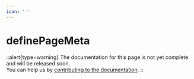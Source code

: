 ```yaml
---
icon: '◦'
---
```


# definePageMeta

::alert{type=warning}
The documentation for this page is not yet complete and will be released soon.<br>
You can help us by [contributing to the documentation](/community/documentation).
::
